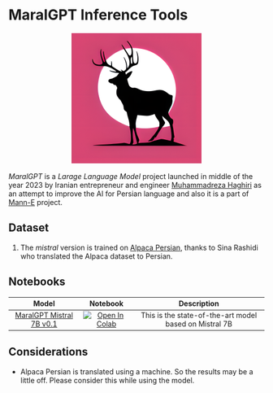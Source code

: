 # MaralGPT Inference Tools

<p align="center"><img src="maralgpt-logo-main.png" width=256px height=256px /></p>

_MaralGPT_ is a _Larage Language Model_ project launched in middle of the year 2023 by Iranian entrepreneur and engineer [Muhammadreza Haghiri](https://haghiri75.com/en) as an attempt to improve the AI for Persian language and also it is a part of [Mann-E](https://manne.ir) project.

## Dataset

1. The _mistral_ version is trained on [Alpaca Persian](https://huggingface.co/datasets/sinarashidi/alpaca-persian), thanks to Sina Rashidi who translated the Alpaca dataset to Persian.

## Notebooks

| Model | Notebook | Description |
|:-----:|:--------:|:------------:|
| [MaralGPT Mistral 7B v0.1](https://huggingface.co/MaralGPT/MaralGPT-Mistral-7B-v-0-1) | [![Open In Colab](https://colab.research.google.com/assets/colab-badge.svg)](https://colab.research.google.com/github/prp-e/maralgpt/blob/main/Maral_Mistral_Inference.ipynb) | This is the state-of-the-art model based on Mistral 7B |

## Considerations

* Alpaca Persian is translated using a machine. So the results may be a little off. Please consider this while using the model.